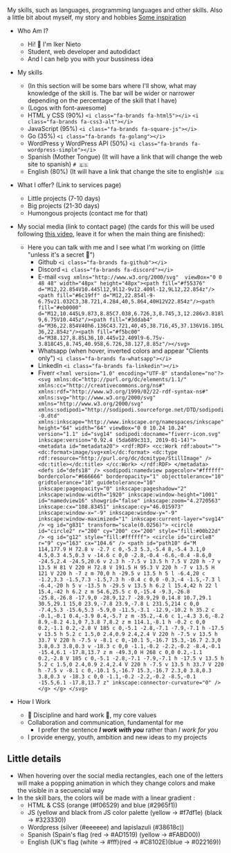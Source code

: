 My skills, such as languages, programming languages and other skills. Also a little bit about myself, my story and hobbies
[Some inspiration](https://jonmircha.com/hola)

- Who Am I?
	- Hi! 👋  I'm Iker Nieto
	- Student, web developer and autodidact
	- And I can help you with your bussiness idea
- My skills
	- (In this section will be some bars where I'll show, what may knowledge of the skill is. The bar will be wider or narrower depending on the percentage of the skill that I have)
	- (Logos with font-awesome)
	- HTML y CSS (90%) `<i class="fa-brands fa-html5"></i>` `<i class="fa-brands fa-css3-alt"></i>`
	- JavaScript (95%) `<i class="fa-brands fa-square-js"></i>`
	- Go (35%) `<i class="fa-brands fa-golang"></i>`
	- WordPress y WordPress API (50%) `<i class="fa-brands fa-wordpress-simple"></i>`
	- Spanish (Mother Tongue) (It will have a link that will change the web site to spanish) `# 🇪🇸`
	- English (80%) (It will have a link that change the site to english)`# 🇬🇧`



- What I offer? (Link to services page)
	- Little projects (7-10 days)
	- Big projects (21-30 days)
	- Humongous projects (contact me for that)



- My social media (link to contact page) (the cards for this will be used following [this video](https://youtu.be/htGfnF1zN4g), leave it for when the main thing are finished):
	- Here you can talk with me and I see what I'm working on (little "unless it's a secret 🤫")
		- Github `<i class="fa-brands fa-github"></i>`
		- Discord `<i class="fa-brands fa-discord"></i>`
		- E-mail `<svg xmlns="http://www.w3.org/2000/svg"  viewBox="0 0 48 48" width="48px" height="48px"><path fill="#f55376" d="M12,22.854V10.445l12,9l12-9v12.409l-12,9L12,22.854z"/><path fill="#6c19ff" d="M12,22.854l-9-6.75v21.032C3,38.721,4.284,40,5.864,40H12V22.854z"/><path fill="#eb0000" d="M12,10.445L9.873,8.85C7.038,6.726,3,8.745,3,12.286v3.818l9,6.75V10.445z"/><path fill="#3ddab4" d="M36,22.854V40h6.136C43.721,40,45,38.716,45,37.136V16.105L36,22.854z"/><path fill="#f5bc00" d="M38.127,8.85L36,10.445v12.409l9-6.75v-3.818C45,8.745,40.958,6.726,38.127,8.85z"/></svg>`
		- Whatsapp (when hover, inverted colors and appear "Clients only") `<i class="fa-brands fa-whatsapp"></i>`
		- LinkedIn  `<i class="fa-brands fa-linkedin"></i>`
		- Fiverr `<?xml version="1.0" encoding="UTF-8" standalone="no"?> <svg xmlns:dc="http://purl.org/dc/elements/1.1/" xmlns:cc="http://creativecommons.org/ns#" xmlns:rdf="http://www.w3.org/1999/02/22-rdf-syntax-ns#" xmlns:svg="http://www.w3.org/2000/svg" xmlns="http://www.w3.org/2000/svg" xmlns:sodipodi="http://sodipodi.sourceforge.net/DTD/sodipodi-0.dtd" xmlns:inkscape="http://www.inkscape.org/namespaces/inkscape" height="64" width="64" viewBox="0 0 10.24 10.24" version="1.1" id="svg14" sodipodi:docname="fiverr-icon.svg" inkscape:version="0.92.4 (5da689c313, 2019-01-14)"> <metadata id="metadata20"> <rdf:RDF> <cc:Work rdf:about=""> <dc:format>image/svg+xml</dc:format> <dc:type rdf:resource="http://purl.org/dc/dcmitype/StillImage" /> <dc:title></dc:title> </cc:Work> </rdf:RDF> </metadata> <defs id="defs18" /> <sodipodi:namedview pagecolor="#ffffff" bordercolor="#666666" borderopacity="1" objecttolerance="10" gridtolerance="10" guidetolerance="10" inkscape:pageopacity="0" inkscape:pageshadow="2" inkscape:window-width="1920" inkscape:window-height="1001" id="namedview16" showgrid="false" inkscape:zoom="4.2720563" inkscape:cx="108.83451" inkscape:cy="46.015973" inkscape:window-x="-9" inkscape:window-y="-9" inkscape:window-maximized="1" inkscape:current-layer="svg14" /> <g id="g831" transform="scale(0.0256)"> <circle id="circle2" r="200" cy="200" cx="200" style="fill:#00b22d" /> <g id="g12" style="fill:#ffffff"> <circle id="circle8" r="9" cy="163" cx="104.6" /> <path id="path10" d="M 114,177.9 H 72.8 v -2.7 c 0,-5.3 5.3,-5.4 8,-5.4 3.1,0 4.5,0.3 4.5,0.3 v -14.6 c 0,0 -2.8,-0.4 -6.6,-0.4 -8.6,0 -24.5,2.4 -24.5,20.6 v 2.3 h -7.5 v 13.5 h 7.5 V 220 h -7 v 13.5 H 81 V 220 H 72.8 V 191.5 H 95.3 V 220 h -7 v 13.5 H 121 V 220 h -7 z m 70,0 h -29.5 v 13.5 h 5 l -6.4,20 c -1.2,3.3 -1.5,7.3 -1.5,7.3 h -0.4 c 0,0 -0.3,-4 -1.5,-7.3 l -6.4,-20 h 5 v -13.5 h -29.5 v 13.5 h 6.2 l 15.4,42 h 22 l 15.4,-42 h 6.2 z m 54.6,25.5 c 0,-15.4 -9.3,-26.8 -25.8,-26.8 -17.9,0 -28.9,12.7 -28.9,29 0,14.8 10.7,29.1 30.5,29.1 15,0 23.9,-7.8 23.9,-7.8 L 231.5,214 c 0,0 -7.4,5.3 -15.6,5.3 -5.9,0 -11.5,-3.1 -12.9,-10.2 h 35.2 c -0.1,-0.1 0.4,-3.9 0.4,-5.7 z m -35.2,-4.6 c 1,-4.3 3.6,-8.2 8.9,-8.2 4.1,0 7,3.8 7,8.2 z m 114.1,-8.1 h -0.2 c 0,0 0.2,-1.1 0.2,-2.8 V 185 c 0,-5.1 -2.8,-7.1 -7.9,-7.1 h -17.5 v 13.5 h 5.2 c 1.5,0 2.4,0.9 2.4,2.4 V 220 h -7.5 v 13.5 h 33.7 V 220 h -7.5 v -8.1 c 0,-10.1 5,-16.7 15.3,-16.7 2.3,0 3.8,0.3 3.8,0.3 v -18.3 c 0,0 -1.1,-0.2 -2.2,-0.2 -8.4,-0.1 -15.4,6.1 -17.8,13.7 z m -49.3,0 H 268 c 0,0 0.2,-1.1 0.2,-2.8 V 185 c 0,-5.1 -2.8,-7.1 -7.9,-7.1 h -17.5 v 13.5 h 5.2 c 1.5,0 2.4,0.9 2.4,2.4 V 220 h -7.5 v 13.5 h 33.7 V 220 h -7.5 v -8.1 c 0,-10.1 5,-16.7 15.3,-16.7 2.3,0 3.8,0.3 3.8,0.3 v -18.3 c 0,0 -1.1,-0.2 -2.2,-0.2 -8.5,-0.1 -15.5,6.1 -17.8,13.7 z" inkscape:connector-curvature="0" /> </g> </g> </svg>`
- How I Work
	- 💪 Discipline and hard work 💪, my core values
	- Collaboration and communication, fundamental for me
		- I prefer the sentence **_I work with you_** rather than *_I work for you_*
	- I provide energy, youth, ambition and new ideas to my projects

## Little details

- When hovering over the social media rectangles, each one of the letters will make a popping animation in which they change colors and make the visible in a secuencial way
- In the skill bars, the colors will be made with a linear gradient :
	- HTML & CSS (orange (#f06529) and blue (#2965f1))
	- JS (yellow and black from JS color palette  (yellow -> #f7df1e) (black -> #323330))
	- Wordpress (silver (#eeeeee) and lapislazuli (#38618c))
	- Spanish (Spain's flag (red -> #AD1519) (yellow -> #FABD00))
	- English (UK's flag (white -> #fff)(red -> #C8102E)(blue -> #022169))